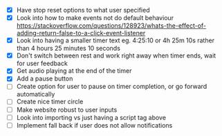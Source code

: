 - [x] Have stop reset options to what user specified
- [x] Look into how to make events not do default behaviour https://stackoverflow.com/questions/128923/whats-the-effect-of-adding-return-false-to-a-click-event-listener
- [x] Look into having a smaller timer text eg. 4:25:10 or 4h 25m 10s rather than 4 hours 25 minutes 10 seconds
- [x] Don't switch between rest and work right away when timer ends, wait for user feedback
- [x] Get audio playing at the end of the timer
- [x] Add a pause button
- [ ] Create option for user to pause on timer completion, or go forward automatically
- [ ] Create nice timer circle
- [ ] Make website robust to user inputs
- [ ] Look into importing vs just having a script tag above
- [ ] Implement fall back if user does not allow notifications
